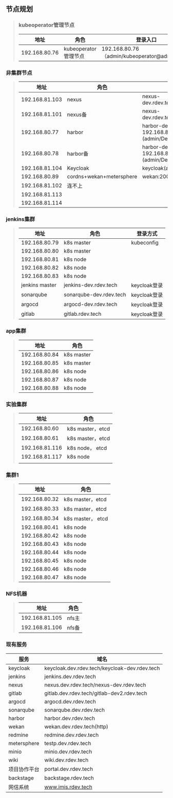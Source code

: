 

## 节点规划

> ### kubeoperator管理节点
>
> | 地址          | 角色                 | 登录入口                                     |
> | ------------- | -------------------- | -------------------------------------------- |
> | 192.168.80.76 | kubeoperator管理节点 | 192.168.80.76（admin/kubeoperator@admin123） |
>
> 

### 非集群节点

> | 地址           | 角色                     | 登录入口                                                  |
>| -------------- | ------------------------ | --------------------------------------------------------- |
> | 192.168.81.103 | nexus                    | nexus-dev.rdev.tech(admin/Def@u1tpwd)                     |
> | 192.168.81.101 | nexus备                  | nexus-dev.rdev.tech(admin/Def@u1tpwd)                     |
> | 192.168.80.77  | harbor                   | harbor-dev.rdev.tech(VIP 192.168.80.22)(admin/Def@u1tpwd) |
> | 192.168.80.78  | harbor备                 | harbor-dev.rdev.tech(VIP 192.168.80.22)(admin/Def@u1tpwd) |
> | 192.168.81.104 | Keycloak                 | keycloak(admin/admin)                                     |
> | 192.168.80.89  | cordns+wekan+metersphere | wekan:2000 metersphere:8081                               |
> | 192.168.81.102 | 连不上                   |                                                           |
> | 192.168.81.113 |                          |                                                           |
> | 192.168.81.114 |                          |                                                           |
> 
> 

### jenkins集群

> | 地址           | 角色                    | 登录方式     |
>| -------------- | ----------------------- | ------------ |
> | 192.168.80.79  | k8s master              | kubeconfig   |
> | 192.168.80.80  | k8s master              |              |
> | 192.168.80.81  | k8s node                |              |
> | 192.168.80.82  | k8s node                |              |
> | 192.168.80.83  | k8s node                |              |
> | jenkins master | jenkins-dev.rdev.tech   | keycloak登录 |
> | sonarqube      | sonarqube-dev.rdev.tech | keycloak登录 |
> | argocd         | argocd-dev.rdev.tech    | keycloak登录 |
> | gitlab         | gitlab.rdev.tech        | keycloak登录 |

###  app集群

> | 地址          | 角色       |
>| ------------- | ---------- |
> | 192.168.80.84 | k8s master |
> | 192.168.80.85 | k8s master |
> | 192.168.80.86 | k8s node   |
> | 192.168.80.87 | k8s node   |
> | 192.168.80.88 | k8s node   |

###  实验集群

> | 地址           | 角色              |
> | -------------- | ----------------- |
> | 192.168.80.60  | k8s master，etcd  |
> | 192.168.80.61  | k8s master，etcd  |
> | 192.168.81.116 | k8s node，   etcd |
> | 192.168.81.117 | k8s node          |
> |                |                   |

###  集群1

> | 地址          | 角色                |
> | ------------- | ------------------- |
> | 192.168.80.32 | k8s master，etcd    |
> | 192.168.80.33 | k8s master，etcd    |
> | 192.168.80.34 | k8s master，   etcd |
> | 192.168.80.41 | k8s node            |
> | 192.168.80.42 | k8s node            |
> | 192.168.80.43 | k8s node            |
> | 192.168.80.44 | k8s node            |
> | 192.168.80.45 | k8s node            |
> | 192.168.80.46 | k8s node            |
> | 192.168.80.47 | k8s node            |

### NFS机器

> | 地址           | 角色             |
>| -------------- | ---------------- |
> | 192.168.81.105 | nfs主            |
> | 192.168.81.106 | nfs备            |

### 现有服务

| 服务         | 域名                                          |
| ------------ | --------------------------------------------- |
| keycloak     | keycloak.dev.rdev.tech/keycloak-dev.rdev.tech |
| jenkins      | jenkins.dev.rdev.tech                         |
| nexus        | nexus.dev.rdev.tech/nexus-dev.rdev.tech       |
| gitlab       | gitlab.dev.rdev.tech/gitlab-dev2.rdev.tech    |
| argocd       | argocd.dev.rdev.tech                          |
| sonarqube    | sonarqube.dev.rdev.tech                       |
| harbor       | harbor.dev.rdev.tech                          |
| wekan        | wekan.dev.rdev.tech(http)                     |
| redmine      | redmine.dev.rdev.tech                         |
| metersphere  | testp.dev.rdev.tech                           |
| minio        | minio.dev.rdev.tech                           |
| wiki         | wiki.dev.rdev.tech                            |
| 项目协作平台 | portal.dev.rdev.tech                          |
| backstage    | backstage.rdev.tech                           |
| 网信系统     | www.imis.rdev.tech                            |



